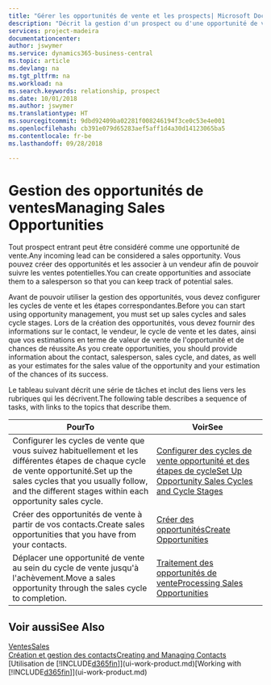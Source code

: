 ```yaml
---
title: "Gérer les opportunités de vente et les prospects| Microsoft Docs"
description: "Décrit la gestion d'un prospect ou d'une opportunité de ventes entrant dans Business Central, et l'association de l'opportunité à un vendeur pour effectuer le suivi des ventes potentielles."
services: project-madeira
documentationcenter: 
author: jswymer
ms.service: dynamics365-business-central
ms.topic: article
ms.devlang: na
ms.tgt_pltfrm: na
ms.workload: na
ms.search.keywords: relationship, prospect
ms.date: 10/01/2018
ms.author: jswymer
ms.translationtype: HT
ms.sourcegitcommit: 9dbd92409ba02281f008246194f3ce0c53e4e001
ms.openlocfilehash: cb391e079d65283aef5aff1d4a30d14123065ba5
ms.contentlocale: fr-be
ms.lasthandoff: 09/28/2018

---
```

# <a name="managing-sales-opportunities"></a><span data-ttu-id="19c9e-103">Gestion des opportunités de ventes</span><span class="sxs-lookup"><span data-stu-id="19c9e-103">Managing Sales Opportunities</span></span>
<span data-ttu-id="19c9e-104">Tout prospect entrant peut être considéré comme une opportunité de vente.</span><span class="sxs-lookup"><span data-stu-id="19c9e-104">Any incoming lead can be considered a sales opportunity.</span></span> <span data-ttu-id="19c9e-105">Vous pouvez créer des opportunités et les associer à un vendeur afin de pouvoir suivre les ventes potentielles.</span><span class="sxs-lookup"><span data-stu-id="19c9e-105">You can create opportunities and associate them to a salesperson so that you can keep track of potential sales.</span></span>

<span data-ttu-id="19c9e-106">Avant de pouvoir utiliser la gestion des opportunités, vous devez configurer les cycles de vente et les étapes correspondantes.</span><span class="sxs-lookup"><span data-stu-id="19c9e-106">Before you can start using opportunity management, you must set up sales cycles and sales cycle stages.</span></span> <span data-ttu-id="19c9e-107">Lors de la création des opportunités, vous devez fournir des informations sur le contact, le vendeur, le cycle de vente et les dates, ainsi que vos estimations en terme de valeur de vente de l'opportunité et de chances de réussite.</span><span class="sxs-lookup"><span data-stu-id="19c9e-107">As you create opportunities, you should provide information about the contact, salesperson, sales cycle, and dates, as well as your estimates for the sales value of the opportunity and your estimation of the chances of its success.</span></span>

<span data-ttu-id="19c9e-108">Le tableau suivant décrit une série de tâches et inclut des liens vers les rubriques qui les décrivent.</span><span class="sxs-lookup"><span data-stu-id="19c9e-108">The following table describes a sequence of tasks, with links to the topics that describe them.</span></span>

| <span data-ttu-id="19c9e-109">Pour</span><span class="sxs-lookup"><span data-stu-id="19c9e-109">To</span></span> | <span data-ttu-id="19c9e-110">Voir</span><span class="sxs-lookup"><span data-stu-id="19c9e-110">See</span></span> |
| --- | --- |
| <span data-ttu-id="19c9e-111">Configurer les cycles de vente que vous suivez habituellement et les différentes étapes de chaque cycle de vente opportunité.</span><span class="sxs-lookup"><span data-stu-id="19c9e-111">Set up the sales cycles that you usually follow, and the different stages within each opportunity sales cycle.</span></span> |[<span data-ttu-id="19c9e-112">Configurer des cycles de vente opportunité et des étapes de cycle</span><span class="sxs-lookup"><span data-stu-id="19c9e-112">Set Up Opportunity Sales Cycles and Cycle Stages</span></span>](marketing-how-setup-opportunity-sales-cycles-stages.md) |
| <span data-ttu-id="19c9e-113">Créer des opportunités de vente à partir de vos contacts.</span><span class="sxs-lookup"><span data-stu-id="19c9e-113">Create sales opportunities that you have from your contacts.</span></span> |[<span data-ttu-id="19c9e-114">Créer des opportunités</span><span class="sxs-lookup"><span data-stu-id="19c9e-114">Create Opportunities</span></span>](marketing-how-create-opportunities.md) |
| <span data-ttu-id="19c9e-115">Déplacer une opportunité de vente au sein du cycle de vente jusqu'à l'achèvement.</span><span class="sxs-lookup"><span data-stu-id="19c9e-115">Move a sales opportunity through the sales cycle to completion.</span></span> |[<span data-ttu-id="19c9e-116">Traitement des opportunités de vente</span><span class="sxs-lookup"><span data-stu-id="19c9e-116">Processing Sales Opportunities</span></span>](marketing-processing-sales-opportunities.md) |

## <a name="see-also"></a><span data-ttu-id="19c9e-117">Voir aussi</span><span class="sxs-lookup"><span data-stu-id="19c9e-117">See Also</span></span>
[<span data-ttu-id="19c9e-118">Ventes</span><span class="sxs-lookup"><span data-stu-id="19c9e-118">Sales</span></span>](sales-manage-sales.md)  
[<span data-ttu-id="19c9e-119">Création et gestion des contacts</span><span class="sxs-lookup"><span data-stu-id="19c9e-119">Creating and Managing Contacts</span></span>](marketing-contacts.md)  
<span data-ttu-id="19c9e-120">[Utilisation de [!INCLUDE[d365fin](includes/d365fin_md.md)]](ui-work-product.md)</span><span class="sxs-lookup"><span data-stu-id="19c9e-120">[Working with [!INCLUDE[d365fin](includes/d365fin_md.md)]](ui-work-product.md)</span></span>

